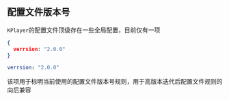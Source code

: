 ## 配置文件版本号

`KPlayer`的配置文件顶级存在一些全局配置，目前仅有一项



<CodeGroup>
  <CodeGroupItem title="json" active>

```json {2}
{
  verrsion: "2.0.0"
}
```

  </CodeGroupItem>
  <CodeGroupItem title="yaml">

```yaml {1}
verrsion: "2.0.0"
```

  </CodeGroupItem>
</CodeGroup>




该项用于标明当前使用的配置文件版本号规则，用于高版本迭代后配置文件规则的向后兼容